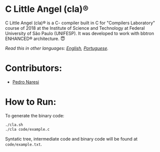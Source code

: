 # C Little Angel (cla)®
C Little Angel (cla)® is a C- compiler built in C for "Compilers Laboratory" course of 2018 at the Institute of Science and Technology at Federal University of São Paulo (UNIFESP). It was developed to work with bbtron ENHANCED® architecture. 😇

*Read this in other languages: [English](README.md), [Portuguese](README.pt-BR.md).*

# Contributors:
- [Pedro Naresi](https://github.com/pedronaresi)

# How to Run:
To generate the binary code:

```sh
./cla.sh
./cla code/example.c
```
Syntatic tree, intermediate code and binary code will be found at ```code/example.txt```.
